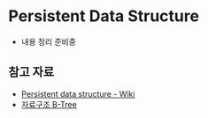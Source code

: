 # Persistent Data Structure

- 내용 정리 준비중


## 참고 자료
- [Persistent data structure - Wiki](https://en.wikipedia.org/wiki/Persistent_data_structure)
- [자료구조 B-Tree](https://ssocoit.tistory.com/217)
